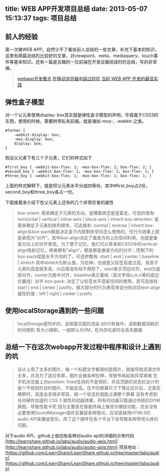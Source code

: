 title: WEB APP开发项目总结
date: 2013-05-07 15:13:37
tags: 项目总结
---

## 前人的经验
第一次做WEB APP，自然少不了看些前人总结的一些文章，补充下基本的知识，这里有两篇总结的比较好的文章，对viewpoint、meta、mediaquery、touch事件等基本知识。还有一篇是豆瓣的一位前端在开发豆瓣阅读时的总结，写的非常棒。

> [webapp开发要点](http://www.cnblogs.com/pifoo/archive/2011/05/28/webkit-webapp.html)
> [在移动浏览器中踩过的坑](http://huisecheng.com/blog/2013/01/ugly-tips-in-mobile-f2e-development/)
> [当前 WEB APP 开发的最佳实践](http://lyric.im/best-practice-for-web-app-development/)

## 弹性盒子模型
对一个父元素使用display: box其实就是弹性盒子模型的声明，毕竟属于CSS3的东西，使用的时候，需要附带私有前缀。就是诸如-moz-, -webkit-之类。

```
#father {
    -webkit-display: box;
    -moz-display: box; 
    display: box; 
}
```

假设父元素下有三个子元素，它们的样式如下

```
#first_boy { -webkit-box-flex: 2; -mox-box-flex: 2; box-flex: 2; }
#second_boy { -webkit-box-flex: 1; -mox-box-flex: 1; box-flex: 1; }
#three_boy { -webkit-box-flex: 1; -mox-box-flex: 1; box-flex: 1; }
```

上面的样式解释下，就是将父元素水平分成四等份，其中#first_boy占2份，second_boy和three_boy各占一份。

下面接着来介绍下在父元素上还有的几个非常厉害的属性

> box-orient: 用来确定子元素的方向。是横着排还是竖着走。可选的值有: horizontal | vertical | inline-axis | block-axis | inherit
> box-direction: 是用来确定子元素的排列顺序，可选值有: normal | reverse | inherit
> box-align与box-pack都是决定盒子内部剩余空间怎么使用的。在行为效果上就是表现为“对齐”。其中box-align决定了垂直方向上的空间利用，也就是垂直方向上的对齐表现。为了便于记忆，我们可以拿来和CSS2中的vertical-align隐射记忆，两者都有”align”，都是都是垂直方向的对齐；而剩下的box-pack就是水平方向的了。可选参数有: start | end | center | baseline | stretch
其中stretch为默认值，为拉伸，也就是父标签高度过高，其孩子元素的高度就多高，以后等高布局不用愁了。start表示顶边对齐，end为底部对齐，center为居中对齐，baseline表示基线（英文字母o,m,n等的底边位置线）对齐
> box-pack: 决定了父标签水平遗留空间的使用，其可选值有: start | end | center | justify，就大部分的行为表现来说分别对应text-align属性的值：left | right | center | justify


## 使用localStorage遇到的一些问题

> localStorage是同步的，会阻塞页面的渲染
> 对I/O有操作，读取数据消耗的时间随机
> 有大小限制，一般默认为5M，在内存吃紧时会丢失数据

## 总结一下在这次webapp开发过程中程序和设计上遇到的坑

> 设计上用了太多的图片，每一个标题文字都用的是图片，直接导致资源文件太多，并且为了适应多屏，图片会被各种拉伸，导致布局起来异常艰难
> 在手机浏览器上对position: fixed支持的不是很好，并且顶部的状态栏设计的是个不规则形状的图片，不能定高。在不同屏幕尺寸下等比拉升后，尤其在横屏时，高度会变得非常高，就一个状态栏就能占满整个屏幕
> 没有考虑到任何硬件加速的 CSS 3 属性的动画效果，所有的动画只能通过传统的DOM换图，导致性能卡死
因为主要是在智能终端上做音乐播放功能，完全没有必要使用SoundManager插件去兼容各种情况，应该直接用HTML5的audio API来播放音乐。用了这个插件在各个平台下会导致各种奇怪头疼的问题。

对于audio API，github上依旧有各种对audio api的详细的示例代码 [http://learnshare.github.io/labs/audio/audio-apis.html](http://learnshare.github.io/labs/audio/audio-apis.html)
项目地址：[https://github.com/LearnShare/LearnShare.github.io/tree/master/labs/audio](https://github.com/LearnShare/LearnShare.github.io/tree/master/labs/audio)


